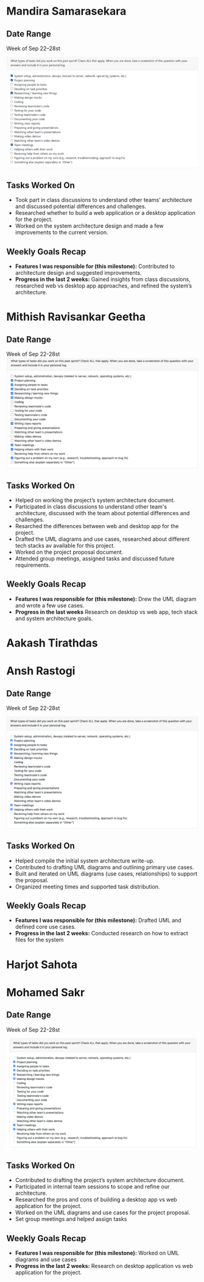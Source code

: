 # Mandira Samarasekara  

## Date Range  

Week of Sep 22–28st  

![Mandira Samarasekara Peer Eval SS](images/MandiraPeerEval2.png)  

## Tasks Worked On  

- Took part in class discussions to understand other teams’ architecture and discussed potential differences and challenges.  
- Researched whether to build a web application or a desktop application for the project.  
- Worked on the system architecture design and made a few improvements to the current version.  

## Weekly Goals Recap  

- **Features I was responsible for (this milestone):** Contributed to architecture design and suggested improvements.  
- **Progress in the last 2 weeks:** Gained insights from class discussions, researched web vs desktop app approaches, and refined the system’s architecture.  

# Mithish Ravisankar Geetha
## Date Range

Week of Sep 22-28st
![Mithish Peer Eval SS](images/MithishWeek4.jpg)
## Tasks Worked On

- Helped on working the project’s system architecture document.
- Participated in class discussions  to understand other team's architecture, discussed with the team about potential differences and challenges.
- Resarched the differences between web and desktop app for the project.
- Drafted the UML diagrams and use cases, researched about different tech stacks av available for this project. 
- Worked on the project proposal document.
- Attended group meetings, assigned tasks and discussed future requirements.

## Weekly Goals Recap

- **Features I was responsible for (this milestone):** Drew the UML diagram and wrote a few use cases. 
- **Progress in the last weeks** Research on desktop vs web app, tech stack and system architecture goals.

# Aakash Tirathdas

# Ansh Rastogi

## Date Range

Week of Sep 22-28st

![Ansh Rastogi Peer Eval SS](images/AnshRastogi_PeerEval_SS_W4.png)

## Tasks Worked On

- Helped compile the initial system architecture write-up.
- Contributed to drafting UML diagrams and outlining primary use cases.
- Built and iterated on UML diagrams (use cases, relationships) to support the proposal.
- Organized meeting times and supported task distribution.

## Weekly Goals Recap

- **Features I was responsible for (this milestone):** Drafted UML and defined core use cases.
- **Progress in the last 2 weeks:** Conducted research on how to extract files for the system

# Harjot Sahota

# Mohamed Sakr

## Date Range

Week of Sep 22-28st

![Mohamed Sakr Peer Eval SS](images/MohamedSakrWeek4.png)

## Tasks Worked On

- Contributed to drafting the project’s system architecture document.
- Participated in internal team sessions to scope and refine our architecture.
- Researched the pros and cons of building a desktop app vs web application for the project.
- Worked on the UML diagrams and use cases for the project proposal.
- Set group meetings and helped assign tasks

## Weekly Goals Recap

- **Features I was responsible for (this milestone):** Worked on UML diagrams and use cases
- **Progress in the last 2 weeks:** Research on desktop application vs web application for the project.
